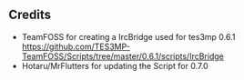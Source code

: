 ## Credits
- TeamFOSS for creating a IrcBridge used for tes3mp 0.6.1 <br> https://github.com/TES3MP-TeamFOSS/Scripts/tree/master/0.6.1/scripts/IrcBridge
- Hotaru/MrFlutters for updating the Script for 0.7.0
